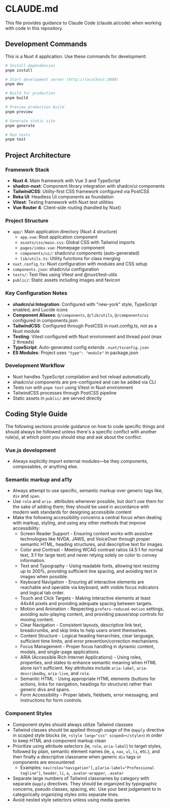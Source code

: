 # CLAUDE.md

This file provides guidance to Claude Code (claude.ai/code) when working with code in this repository.

## Development Commands

This is a Nuxt 4 application. Use these commands for development:

```bash
# Install dependencies
pnpm install

# Start development server (http://localhost:3000)
pnpm dev

# Build for production
pnpm build

# Preview production build
pnpm preview

# Generate static site
pnpm generate

# Run tests
pnpm test
```

## Project Architecture

### Framework Stack

- **Nuxt 4**: Main framework with Vue 3 and TypeScript
- **shadcn-nuxt**: Component library integration with shadcn/ui components
- **TailwindCSS**: Utility-first CSS framework configured via PostCSS
- **Reka UI**: Headless UI components as foundation
- **Vitest**: Testing framework with Nuxt test utilities
- **Vue Router 4**: Client-side routing (handled by Nuxt)

### Project Structure

- `app/`: Main application directory (Nuxt 4 structure)
  - `app.vue`: Root application component
  - `assets/css/main.css`: Global CSS with Tailwind imports
  - `pages/index.vue`: Homepage component
  - `components/ui/`: shadcn/ui components (auto-generated)
  - `lib/utils.ts`: Utility functions for class merging
- `nuxt.config.ts`: Nuxt configuration with modules and CSS setup
- `components.json`: shadcn/ui configuration
- `tests/`: Test files using Vitest and @nuxt/test-utils
- `public/`: Static assets including images and favicon

### Key Configuration Notes

- **shadcn/ui Integration**: Configured with "new-york" style, TypeScript enabled, and Lucide icons
- **Component Aliases**: `@/components`, `@/lib/utils`, `@/components/ui` configured in components.json
- **TailwindCSS**: Configured through PostCSS in nuxt.config.ts, not as a Nuxt module
- **Testing**: Vitest configured with Nuxt environment and thread pool (max 2 threads)
- **TypeScript**: Auto-generated config extends `.nuxt/tsconfig.json`
- **ES Modules**: Project uses `"type": "module"` in package.json

### Development Workflow

- Nuxt handles TypeScript compilation and hot reload automatically
- shadcn/ui components are pre-configured and can be added via CLI
- Tests run with `pnpm test` using Vitest in Nuxt environment
- TailwindCSS processes through PostCSS pipeline
- Static assets in `public/` are served directly

## Coding Style Guide

The following sections provide guidance on how to code specific things and should always be followed unless there's a specific conflict with another rule(s), at which point you should stop and ask about the conflict.

### Vue.js development

- Always explicitly import external modules—be they components, composables, or anything else.

### Semantic markup and a11y

- Always attempt to use specific, semantic markup over generic tags like, `div` and `span`.
- Use `role` and `aria-` attributes whenever possible, but don't use them for the sake of adding them; they should be used in accordance with modern web standards for designing accessibile content
- Make the following accessibility concerns a central focus when dealing with markup, styling, and using any other methods that improve accessibility:
  - Screen Reader Support - Ensuring content works with assistive technologies like NVDA, JAWS, and VoiceOver through proper semantic HTML, heading structures, and descriptive text for images.
  - Color and Contrast - Meeting WCAG contrast ratios (4.5:1 for normal text, 3:1 for large text) and never relying solely on color to convey information.
  - Text and Typography - Using readable fonts, allowing text resizing up to 200%, providing sufficient line spacing, and avoiding text in images when possible.
  - Keyboard Navigation - Ensuring all interactive elements are reachable and operable via keyboard, with visible focus indicators and logical tab order.
  - Touch and Click Targets - Making interactive elements at least 44x44 pixels and providing adequate spacing between targets.
  - Motion and Animation - Respecting `prefers-reduced-motion` settings, avoiding auto-playing content, and providing pause/stop controls for moving content.
  - Clear Navigation - Consistent layouts, descriptive link text, breadcrumbs, and skip links to help users orient themselves.
  - Content Structure - Logical heading hierarchies, clear language, sufficient time limits, and error prevention/correction mechanisms.
  - Focus Management - Proper focus handling in dynamic content, modals, and single-page applications.
  - ARIA (Accessible Rich Internet Applications) - Using roles, properties, and states to enhance semantic meaning when HTML alone isn't sufficient. Key attributes include `aria-label`, `aria-describedby`, `aria-live`, and `role`.
  - Semantic HTML - Using appropriate HTML elements (buttons for actions, links for navigation, headings for structure) rather than generic divs and spans.
  - Form Accessibility - Proper labels, fieldsets, error messaging, and instructions for form controls.

### Component Styles

- Component styles should always utilize Tailwind classses
- Tailwind classes should be applied through usage of the `@apply` directive in scoped style blocks (ie, `<style lang="css" scoped></style>`) in order to keep HTML and component markup clean
- Prioritize using attribute selectors (ie, `role`, `aria-label`) to target styles, followed by plain, semantic element names (ie, `a`, `nav`, `ul`, `li`, etc.), and then finally a descriptive classname when generic `div` tags or components are encountered
  - Examples: `nav[role="navigation"]`, `p[aria-label="Professional tagline"]`, `header`, `li`, `a`, `.avatar-wrapper`, `.avatar`
- Separate large numbers of Tailwind classnames by category with separate `@apply` directives. They should be organized by typographic concerns, pseudo classes, spacing, etc. Use your best judgement to in categorically organizing styles onto separate lines.
- Avoid nested style selectors unless using media queries
